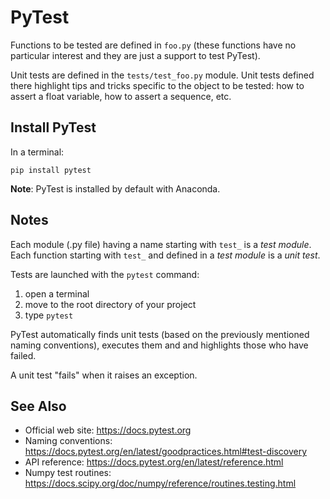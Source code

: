 # PyTest

Functions to be tested are defined in `foo.py` (these functions have no particular interest and they are just a support to test PyTest).

Unit tests are defined in the `tests/test_foo.py` module.
Unit tests defined there highlight tips and tricks specific to the object to be tested: how to assert a float variable, how to assert a sequence, etc.

## Install PyTest

In a terminal:

```
pip install pytest
```

**Note**: PyTest is installed by default with Anaconda.

## Notes

Each module (.py file) having a name starting with `test_` is a *test module*.
Each function starting with `test_` and defined in a *test module* is a *unit test*.

Tests are launched with the `pytest` command:

1. open a terminal
2. move to the root directory of your project
3. type `pytest`

PyTest automatically finds unit tests (based on the previously mentioned naming conventions),
executes them and and highlights those who have failed.

A unit test "fails" when it raises an exception.

## See Also

- Official web site: https://docs.pytest.org
- Naming conventions: https://docs.pytest.org/en/latest/goodpractices.html#test-discovery
- API reference: https://docs.pytest.org/en/latest/reference.html
- Numpy test routines: https://docs.scipy.org/doc/numpy/reference/routines.testing.html
